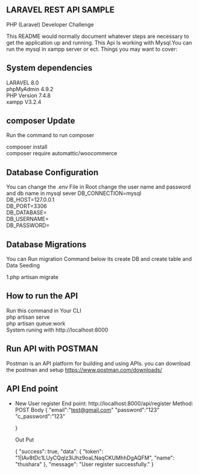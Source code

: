 LARAVEL REST API SAMPLE
--------------------------------------
PHP (Laravel) Developer Challenge

This README would normally document whatever steps are necessary to get the application up and running.
This Api Is working with Mysql.You can run the mysql in xampp server or ect.
Things you may want to cover:

System dependencies
-------------------------------------
LARAVEL 8.0<br>
phpMyAdmin 4.9.2<br>
PHP Version 7.4.8<br>
xampp V3.2.4<br>

composer Update
-------------------------------------------------
Run the command to run composer<br>

composer install<br>
composer require automattic/woocommerce


Database Configuration
-------------------------------------
You can change the .env File in Root
change the  user name and password and db name in mysql sever
DB_CONNECTION=mysql<br>
DB_HOST=127.0.0.1<br>
DB_PORT=3306<br>
DB_DATABASE=<br>
DB_USERNAME=<br>
DB_PASSWORD=<br>

Database Migrations
------------------------------------------
You can Run migration Command below its create DB and create table and Data Seeding<br>

1.php artisan migrate

How to run the API
----------------------------------
Run this command in Your CLI<br>
php artisan serve<br>
php artisan queue:work<br>
System runing with http://localhost:8000

Run API with POSTMAN
---------------------------------------------
Postman is an API platform for building and using APIs. you can download the postman and setup 
https://www.postman.com/downloads/

API End point
-----------------------------------------------

* New User register
    End point: http://localhost:8000/api/register
    Method: POST
    Body
    {
        "email":"test@gmail.com"
        "password":"123"
        "c_password":"123"

    }

    Out Put

    {
    "success": true,
    "data": {
        "token": "1|IAv8tDc1LUyCQqlz3lJhz9oaLNaqCKUMhhDgAQFM",
        "name": "thushara"
    },
    "message": "User register successfully."
    }